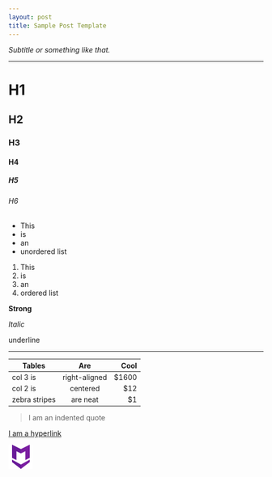 ```yaml
---
layout: post
title: Sample Post Template
---
```


*Subtitle or something like that.*

-----

# H1
## H2
### H3
#### H4
##### H5
###### H6

- This
- is
- an
- unordered list

1. This
2. is
3. an
4. ordered list

**Strong**

*Italic*

underline

---------

| Tables        | Are           | Cool  |
| ------------- |:-------------:| -----:|
| col 3 is      | right-aligned | $1600 |
| col 2 is      | centered      |   $12 |
| zebra stripes | are neat      |    $1 |


> I am an indented quote


[I am a hyperlink](www.kaizer1v.github.io)

![Image alt text](https://github.com/adam-p/markdown-here/raw/master/src/common/images/icon48.png "This is the image title")
